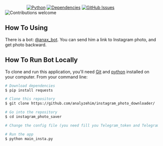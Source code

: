 &nbsp;&nbsp;&nbsp;&nbsp;&nbsp;&nbsp;&nbsp;&nbsp;&nbsp;&nbsp;&nbsp;&nbsp;&nbsp;&nbsp;&nbsp;&nbsp;&nbsp;
[![Python](https://img.shields.io/badge/python-2.7-brightgreen.svg)](https://www.python.org/download/releases/2.7)
[![Dependencies](https://img.shields.io/badge/dependencies-python--requests-brightgreen.svg)](http://docs.python-requests.org/en/master)
[![GitHub Issues](https://img.shields.io/github/issues/anfederico/Clairvoyant.svg)](https://github.com/anfederico/Clairvoyant/issues)
![Contributions welcome](https://img.shields.io/badge/contributions-welcome-orange.svg)


## How To Using
There is a bot: [@anax_bot](https://web.telegram.org/#/im?p=@anax_bot).
You can send him a link to Instagram photo, and get photo backward.



## How To Run Bot Locally

To clone and run this application, you'll need [Git](https://git-scm.com) and [python](https://www.python.org/download/releases/2.7) installed on your computer. From your command line:

```bash
# Download dependencies
$ pip install requests

# Clone this repository
$ git clone https://github.com/analyzehim/instagram_photo_downloader/

# Go into the repository
$ cd instagram_photo_saver

# Change the config file (you need fill you Telegram_token and Telegram_id, and proxy settings, if you need)

# Run the app
$ python main_insta.py
```
